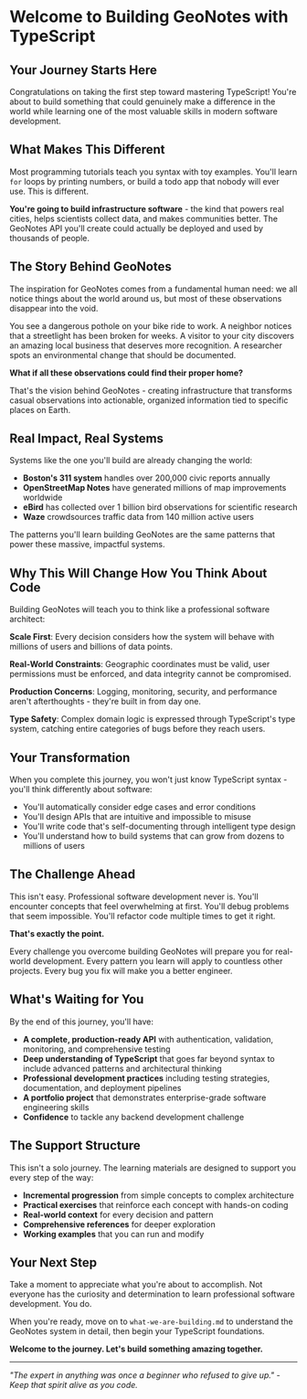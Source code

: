 # Welcome to Building GeoNotes with TypeScript

## Your Journey Starts Here

Congratulations on taking the first step toward mastering TypeScript! You're about to build something that could genuinely make a difference in the world while learning one of the most valuable skills in modern software development.

## What Makes This Different

Most programming tutorials teach you syntax with toy examples. You'll learn `for` loops by printing numbers, or build a todo app that nobody will ever use. This is different.

**You're going to build infrastructure software** - the kind that powers real cities, helps scientists collect data, and makes communities better. The GeoNotes API you'll create could actually be deployed and used by thousands of people.

## The Story Behind GeoNotes

The inspiration for GeoNotes comes from a fundamental human need: we all notice things about the world around us, but most of these observations disappear into the void.

You see a dangerous pothole on your bike ride to work. A neighbor notices that a streetlight has been broken for weeks. A visitor to your city discovers an amazing local business that deserves more recognition. A researcher spots an environmental change that should be documented.

**What if all these observations could find their proper home?**

That's the vision behind GeoNotes - creating infrastructure that transforms casual observations into actionable, organized information tied to specific places on Earth.

## Real Impact, Real Systems

Systems like the one you'll build are already changing the world:

- **Boston's 311 system** handles over 200,000 civic reports annually
- **OpenStreetMap Notes** have generated millions of map improvements worldwide  
- **eBird** has collected over 1 billion bird observations for scientific research
- **Waze** crowdsources traffic data from 140 million active users

The patterns you'll learn building GeoNotes are the same patterns that power these massive, impactful systems.

## Why This Will Change How You Think About Code

Building GeoNotes will teach you to think like a professional software architect:

**Scale First**: Every decision considers how the system will behave with millions of users and billions of data points.

**Real-World Constraints**: Geographic coordinates must be valid, user permissions must be enforced, and data integrity cannot be compromised.

**Production Concerns**: Logging, monitoring, security, and performance aren't afterthoughts - they're built in from day one.

**Type Safety**: Complex domain logic is expressed through TypeScript's type system, catching entire categories of bugs before they reach users.

## Your Transformation

When you complete this journey, you won't just know TypeScript syntax - you'll think differently about software:

- You'll automatically consider edge cases and error conditions
- You'll design APIs that are intuitive and impossible to misuse
- You'll write code that's self-documenting through intelligent type design
- You'll understand how to build systems that can grow from dozens to millions of users

## The Challenge Ahead

This isn't easy. Professional software development never is. You'll encounter concepts that feel overwhelming at first. You'll debug problems that seem impossible. You'll refactor code multiple times to get it right.

**That's exactly the point.**

Every challenge you overcome building GeoNotes will prepare you for real-world development. Every pattern you learn will apply to countless other projects. Every bug you fix will make you a better engineer.

## What's Waiting for You

By the end of this journey, you'll have:

- **A complete, production-ready API** with authentication, validation, monitoring, and comprehensive testing
- **Deep understanding of TypeScript** that goes far beyond syntax to include advanced patterns and architectural thinking
- **Professional development practices** including testing strategies, documentation, and deployment pipelines
- **A portfolio project** that demonstrates enterprise-grade software engineering skills
- **Confidence** to tackle any backend development challenge

## The Support Structure

This isn't a solo journey. The learning materials are designed to support you every step of the way:

- **Incremental progression** from simple concepts to complex architecture
- **Practical exercises** that reinforce each concept with hands-on coding
- **Real-world context** for every decision and pattern
- **Comprehensive references** for deeper exploration
- **Working examples** that you can run and modify

## Your Next Step

Take a moment to appreciate what you're about to accomplish. Not everyone has the curiosity and determination to learn professional software development. You do.

When you're ready, move on to `what-we-are-building.md` to understand the GeoNotes system in detail, then begin your TypeScript foundations.

**Welcome to the journey. Let's build something amazing together.**

---

*"The expert in anything was once a beginner who refused to give up." - Keep that spirit alive as you code.*